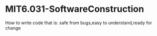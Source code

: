 # MIT6.031-SoftwareConstruction
How to write code that is: safe from bugs,easy to understand,ready for change
